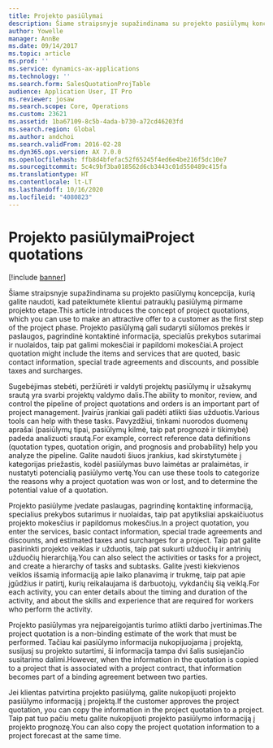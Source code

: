 ```yaml
---
title: Projekto pasiūlymai
description: Šiame straipsnyje supažindinama su projekto pasiūlymų koncepcija, kurią galite naudoti, kad pateiktumėte klientui patrauklų pasiūlymą pirmame projekto etape. Projekto pasiūlymą gali sudaryti siūlomos prekės ir paslaugos, pagrindinė kontaktinė informacija, specialūs prekybos sutarimai ir nuolaidos, taip pat galimi mokesčiai ir papildomi mokesčiai.
author: Yowelle
manager: AnnBe
ms.date: 09/14/2017
ms.topic: article
ms.prod: ''
ms.service: dynamics-ax-applications
ms.technology: ''
ms.search.form: SalesQuotationProjTable
audience: Application User, IT Pro
ms.reviewer: josaw
ms.search.scope: Core, Operations
ms.custom: 23621
ms.assetid: 1ba67109-8c5b-4ada-b730-a72cd46203fd
ms.search.region: Global
ms.author: andchoi
ms.search.validFrom: 2016-02-28
ms.dyn365.ops.version: AX 7.0.0
ms.openlocfilehash: ffb8d4bfefac52f65245f4ed6e4be216f5dc10e7
ms.sourcegitcommit: 5c4c9bf3ba018562d6cb3443c01d550489c415fa
ms.translationtype: HT
ms.contentlocale: lt-LT
ms.lasthandoff: 10/16/2020
ms.locfileid: "4080823"
---
```

# <a name="project-quotations"></a><span data-ttu-id="d088f-104">Projekto pasiūlymai</span><span class="sxs-lookup"><span data-stu-id="d088f-104">Project quotations</span></span>

[!include [banner](../includes/banner.md)]

<span data-ttu-id="d088f-105">Šiame straipsnyje supažindinama su projekto pasiūlymų koncepcija, kurią galite naudoti, kad pateiktumėte klientui patrauklų pasiūlymą pirmame projekto etape.</span><span class="sxs-lookup"><span data-stu-id="d088f-105">This article introduces the concept of project quotations, which you can use to make an attractive offer to a customer as the first step of the project phase.</span></span> <span data-ttu-id="d088f-106">Projekto pasiūlymą gali sudaryti siūlomos prekės ir paslaugos, pagrindinė kontaktinė informacija, specialūs prekybos sutarimai ir nuolaidos, taip pat galimi mokesčiai ir papildomi mokesčiai.</span><span class="sxs-lookup"><span data-stu-id="d088f-106">A project quotation might include the items and services that are quoted, basic contact information, special trade agreements and discounts, and possible taxes and surcharges.</span></span> 

<span data-ttu-id="d088f-107">Sugebėjimas stebėti, peržiūrėti ir valdyti projektų pasiūlymų ir užsakymų srautą yra svarbi projektų valdymo dalis.</span><span class="sxs-lookup"><span data-stu-id="d088f-107">The ability to monitor, review, and control the pipeline of project quotations and orders is an important part of project management.</span></span> <span data-ttu-id="d088f-108">Įvairūs įrankiai gali padėti atlikti šias užduotis.</span><span class="sxs-lookup"><span data-stu-id="d088f-108">Various tools can help with these tasks.</span></span> <span data-ttu-id="d088f-109">Pavyzdžiui, tinkami nuorodos duomenų aprašai (pasiūlymų tipai, pasiūlymų kilmė, taip pat prognozė ir tikimybė) padeda analizuoti srautą.</span><span class="sxs-lookup"><span data-stu-id="d088f-109">For example, correct reference data definitions (quotation types, quotation origin, and prognosis and probability) help you analyze the pipeline.</span></span> <span data-ttu-id="d088f-110">Galite naudoti šiuos įrankius, kad skirstytumėte į kategorijas priežastis, kodėl pasiūlymas buvo laimėtas ar pralaimėtas, ir nustatyti potencialią pasiūlymo vertę.</span><span class="sxs-lookup"><span data-stu-id="d088f-110">You can use these tools to categorize the reasons why a project quotation was won or lost, and to determine the potential value of a quotation.</span></span> 

<span data-ttu-id="d088f-111">Projekto pasiūlyme įvedate paslaugas, pagrindinę kontaktinę informaciją, specialius prekybos sutarimus ir nuolaidas, taip pat apytiksliai apskaičiuotus projekto mokesčius ir papildomus mokesčius.</span><span class="sxs-lookup"><span data-stu-id="d088f-111">In a project quotation, you enter the services, basic contact information, special trade agreements and discounts, and estimated taxes and surcharges for a project.</span></span> <span data-ttu-id="d088f-112">Taip pat galite pasirinkti projekto veiklas ir užduotis, taip pat sukurti užduočių ir antrinių užduočių hierarchiją.</span><span class="sxs-lookup"><span data-stu-id="d088f-112">You can also select the activities or tasks for a project, and create a hierarchy of tasks and subtasks.</span></span> <span data-ttu-id="d088f-113">Galite įvesti kiekvienos veiklos išsamią informaciją apie laiko planavimą ir trukmę, taip pat apie įgūdžius ir patirtį, kurių reikalaujama iš darbuotojų, vykdančių šią veiklą.</span><span class="sxs-lookup"><span data-stu-id="d088f-113">For each activity, you can enter details about the timing and duration of the activity, and about the skills and experience that are required for workers who perform the activity.</span></span> 

<span data-ttu-id="d088f-114">Projekto pasiūlymas yra neįpareigojantis turimo atlikti darbo įvertinimas.</span><span class="sxs-lookup"><span data-stu-id="d088f-114">The project quotation is a non-binding estimate of the work that must be performed.</span></span> <span data-ttu-id="d088f-115">Tačiau kai pasiūlymo informacija nukopijuojama į projektą, susijusį su projekto sutartimi, ši informacija tampa dvi šalis susiejančio susitarimo dalimi.</span><span class="sxs-lookup"><span data-stu-id="d088f-115">However, when the information in the quotation is copied to a project that is associated with a project contract, that information becomes part of a binding agreement between two parties.</span></span> 

<span data-ttu-id="d088f-116">Jei klientas patvirtina projekto pasiūlymą, galite nukopijuoti projekto pasiūlymo informaciją į projektą.</span><span class="sxs-lookup"><span data-stu-id="d088f-116">If the customer approves the project quotation, you can copy the information in the project quotation to a project.</span></span> <span data-ttu-id="d088f-117">Taip pat tuo pačiu metu galite nukopijuoti projekto pasiūlymo informaciją į projekto prognozę.</span><span class="sxs-lookup"><span data-stu-id="d088f-117">You can also copy the project quotation information to a project forecast at the same time.</span></span>



